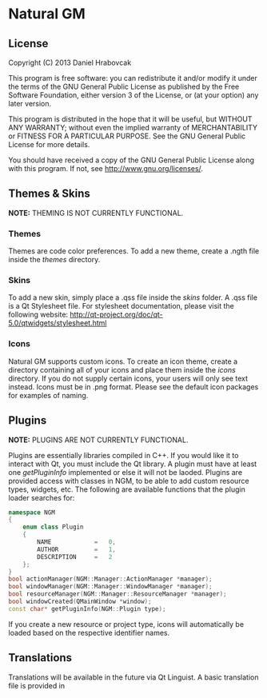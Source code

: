 ﻿Natural GM
==========

License
-------

Copyright (C) 2013 Daniel Hrabovcak

This program is free software: you can redistribute it and/or modify
it under the terms of the GNU General Public License as published by
the Free Software Foundation, either version 3 of the License, or
(at your option) any later version.

This program is distributed in the hope that it will be useful,
but WITHOUT ANY WARRANTY; without even the implied warranty of
MERCHANTABILITY or FITNESS FOR A PARTICULAR PURPOSE.  See the
GNU General Public License for more details.

You should have received a copy of the GNU General Public License
along with this program.  If not, see <http://www.gnu.org/licenses/>.


Themes & Skins
--------------

__NOTE:__ THEMING IS NOT CURRENTLY FUNCTIONAL.

### Themes

Themes are code color preferences. To add a new theme, create a .ngth 
file inside the _themes_ directory.

### Skins

To add a new skin, simply place a .qss file inside the _skins_ folder.
A .qss file is a Qt Stylesheet file. For stylesheet documentation,
please visit the following website:
http://qt-project.org/doc/qt-5.0/qtwidgets/stylesheet.html

### Icons

Natural GM supports custom icons. To create an icon theme, create a
directory containing all of your icons and place them inside the
_icons_ directory. If you do not supply certain icons, your users will
only see text instead. Icons must be in .png format. Please see the
default icon packages for examples of naming.


Plugins
-------

__NOTE:__ PLUGINS ARE NOT CURRENTLY FUNCTIONAL.

Plugins are essentially libraries compiled in C++. If you would like
it to interact with Qt, you must include the Qt library. A plugin must
have at least one _getPluginInfo_ implemented or else it will not be
laoded. Plugins are provided access with classes in NGM, to be able to
add custom resource types, widgets, etc. The following are available
functions that the plugin loader searches for:

```c++
namespace NGM
{
	enum class Plugin
	{
		NAME			=	0,
		AUTHOR			=	1,
		DESCRIPTION		=	2
	};
}
bool actionManager(NGM::Manager::ActionManager *manager);
bool windowManager(NGM::Manager::WindowManager *manager);
bool resourceManager(NGM::Manager::ResourceManager *manager);
bool windowCreated(QMainWindow *window);
const char* getPluginInfo(NGM::Plugin type);
```

If you create a new resource or project type, icons will automatically
be loaded based on the respective identifier names.


Translations
------------

Translations will be available in the future via Qt Linguist. A
basic translation file is provided in 